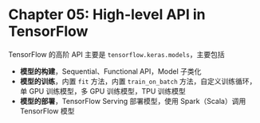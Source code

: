 # Chapter 05: High-level API in TensorFlow

TensorFlow 的高阶 API 主要是 `tensorflow.keras.models`，主要包括

- **模型的构建**，Sequential、Functional API，Model 子类化
- **模型的训练**，内置 `fit` 方法，内置 `train_on_batch` 方法，自定义训练循环，单 GPU 训练模型，多 GPU 训练模型，TPU 训练模型
- **模型的部署**，TensorFlow Serving 部署模型，使用 Spark（Scala）调用 TensorFlow 模型
